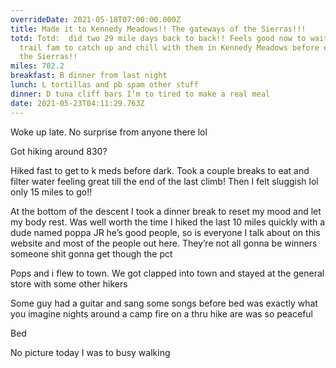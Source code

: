 ```yaml
---
overrideDate: 2021-05-18T07:00:00.000Z
title: Made it to Kennedy Meadows!! The gateways of the Sierras!!!
totd: Totd:  did two 29 mile days back to back!! Feels good now to wait for my
  trail fam to catch up and chill with them in Kennedy Meadows before entering
  the Sierras!!
miles: 702.2
breakfast: B dinner from last night
lunch: L tortillas and pb spam other stuff
dinner: D tuna cliff bars I’m to tired to make a real meal
date: 2021-05-23T04:11:29.763Z
---
```





Woke up late. No surprise from anyone there lol 



Got hiking around 830?



Hiked fast to get to k meds before dark. Took a couple breaks to eat and filter water feeling great till the end of the last climb! Then I felt sluggish lol only 15 miles to go!!



At the bottom of the descent I took a dinner break to reset my mood and let my body rest. Was well worth the time I hiked the last 10 miles quickly with a dude named poppa JR he’s good people, so is everyone I talk about on this website and most of the people out here. They’re not all gonna be winners someone shit gonna get though the pct 



Pops and i flew to town. We got clapped into town and stayed at the general store with some other hikers



Some guy had a guitar and sang some songs before bed was exactly what you imagine nights around a camp fire on a thru hike are was so peaceful 

Bed



No picture today I was to busy walking